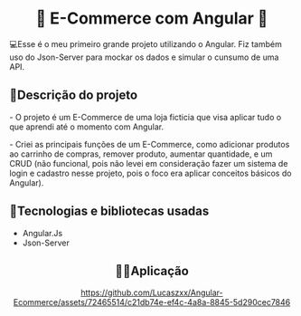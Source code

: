 <h1 align="center">🏪 E-Commerce com Angular 🏪</h1>
<p>💻Esse é o meu primeiro grande projeto utilizando o Angular. Fiz também uso do Json-Server para mockar os dados e simular o cunsumo de uma API.</p>


## 📒Descrição do projeto
<p>- O projeto é um E-Commerce de uma loja ficticia que visa aplicar tudo o que aprendi até o momento com Angular.</p>

<p>- Criei as principais funções de um E-Commerce, como adicionar produtos ao carrinho de compras, remover produto, aumentar quantidade,  e um CRUD (não funcional, pois não levei em consideração fazer um sistema de login e cadastro nesse projeto, pois o foco era aplicar conceitos básicos do Angular).</p>

## 🔧Tecnologias e bibliotecas usadas
 <ul>
   <li>Angular.Js</li>
   <li>Json-Server</li>
 </ul>
 
 <h2 align="center">👨‍💻Aplicação</h2>

 <div align="center">
  
  https://github.com/Lucaszxx/Angular-Ecommerce/assets/72465514/c21db74e-ef4c-4a8a-8845-5d290cec7846
  </div>
